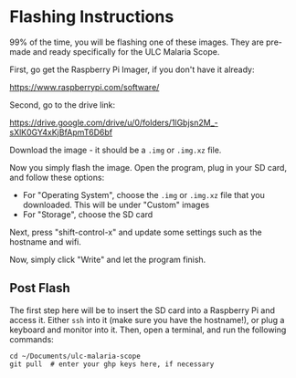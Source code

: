 # Flashing Instructions

99% of the time, you will be flashing one of these images. They are pre-made and ready specifically for the ULC Malaria Scope.

First, go get the Raspberry Pi Imager, if you don't have it already:

https://www.raspberrypi.com/software/

Second, go to the drive link:

https://drive.google.com/drive/u/0/folders/1lGbjsn2M_-sXlK0GY4xKjBfApmT6D6bf

Download the image - it should be a `.img` or `.img.xz` file.

Now you simply flash the image. Open the program, plug in your SD card, and follow these options:

- For "Operating System", choose the `.img` or `.img.xz` file that you downloaded. This will be under "Custom" images
- For "Storage", choose the SD card

Next, press "shift-control-x" and update some settings such as the hostname and wifi.

Now, simply click "Write" and let the program finish.

## Post Flash

The first step here will be to insert the SD card into a Raspberry Pi and access it. Either `ssh` into it (make sure you have the hostname!), or plug a keyboard and monitor into it. Then, open a terminal, and run the following commands:

```console
cd ~/Documents/ulc-malaria-scope
git pull  # enter your ghp keys here, if necessary
```
